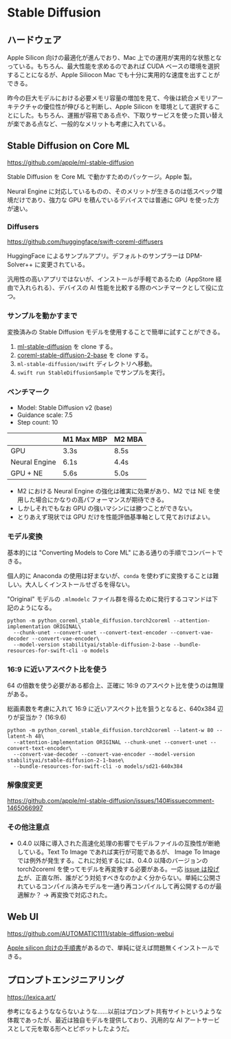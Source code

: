 # Stable Diffusion

## ハードウェア

Apple Silicon 向けの最適化が進んでおり、Mac 上での運用が実用的な状態となっている。もちろん、最大性能を求めるのであれば CUDA ベースの環境を選択することになるが、Apple Siliocon Mac でも十分に実用的な速度を出すことができる。

昨今の巨大モデルにおける必要メモリ容量の増加を見て、今後は統合メモリアーキテクチャの優位性が伸びると判断し、Apple Silicon を環境として選択することにした。もちろん、運搬が容易である点や、下取りサービスを使った買い替えが楽である点など、一般的なメリットも考慮に入れている。

## Stable Diffusion on Core ML

https://github.com/apple/ml-stable-diffusion

Stable Diffusion を Core ML で動かすためのパッケージ。Apple 製。

Neural Engine に対応しているものの、そのメリットが生きるのは低スペック環境だけであり、強力な GPU を積んでいるデバイスでは普通に GPU を使った方が速い。

### Diffusers

https://github.com/huggingface/swift-coreml-diffusers

HuggingFace によるサンプルアプリ。デフォルトのサンプラーは DPM-Solver++ に変更されている。

汎用性の高いアプリではないが、インストールが手軽であるため（AppStore 経由で入れられる）、デバイスの AI 性能を比較する際のベンチマークとして役に立つ。

### サンプルを動かすまで

変換済みの Stable Diffusion モデルを使用することで簡単に試すことができる。

1. [ml-stable-diffusion](https://github.com/apple/ml-stable-diffusion) を clone する。
2. [coreml-stable-diffusion-2-base](https://huggingface.co/apple/coreml-stable-diffusion-2-base) を clone する。
3. `ml-stable-diffusion/swift` ディレクトリへ移動。
4. `swift run StableDiffusionSample` でサンプルを実行。

### ベンチマーク

- Model: Stable Diffusion v2 (base)
- Guidance scale: 7.5
- Step count: 10

|               | M1 Max MBP | M2 MBA |
| ------------- | ---------- | ------ |
| GPU           |       3.3s |   8.5s |
| Neural Engine |       6.1s |   4.4s |
| GPU + NE      |       5.6s |   5.0s |

- M2 における Neural Engine の強化は確実に効果があり、M2 では NE を使用した場合にかなりの高パフォーマンスが期待できる。
- しかしそれでもなお GPU の強いマシンには勝つことができない。
- とりあえず現状では GPU だけを性能評価基準軸として見ておけばよい。

### モデル変換

基本的には "Converting Models to Core ML" にある通りの手順でコンバートできる。

個人的に Anaconda の使用は好まないが、`conda` を使わずに変換することは難しい。大人しくインストールせざるを得ない。

"Original" モデルの `.mlmodelc` ファイル群を得るために発行するコマンドは下記のようになる。

```
python -m python_coreml_stable_diffusion.torch2coreml --attention-implementation ORIGINAL\
  --chunk-unet --convert-unet --convert-text-encoder --convert-vae-decoder --convert-vae-encoder\
  --model-version stabilityai/stable-diffusion-2-base --bundle-resources-for-swift-cli -o models
```

### 16:9 に近いアスペクト比を使う

64 の倍数を使う必要がある都合上、正確に 16:9 のアスペクト比を使うのは無理がある。

総画素数を考慮に入れて 16:9 に近いアスペクト比を狙うとなると、640x384 辺りが妥当か？ (16:9.6)

```
python -m python_coreml_stable_diffusion.torch2coreml --latent-w 80 --latent-h 48\
  --attention-implementation ORIGINAL --chunk-unet --convert-unet --convert-text-encoder\
  --convert-vae-decoder --convert-vae-encoder --model-version stabilityai/stable-diffusion-2-1-base\
  --bundle-resources-for-swift-cli -o models/sd21-640x384
```

### 解像度変更

https://github.com/apple/ml-stable-diffusion/issues/140#issuecomment-1465066997

### その他注意点

- 0.4.0 以降に導入された高速化処理の影響でモデルファイルの互換性が断絶している。Text To Image であれば実行が可能であるが、 Image To Image では例外が発生する。これに対処するには、0.4.0 以降のバージョンの torch2coreml を使ってモデルを再変換する必要がある。一応 [issue は投げた](https://github.com/apple/ml-stable-diffusion/issues/176)が、正直な所、誰がどう対処すべきなのかよく分からない。単純に公開されているコンパイル済みモデルを一通り再コンパイルして再公開するのが最適解か？ → 再変換で対応された。

## Web UI

https://github.com/AUTOMATIC1111/stable-diffusion-webui

[Apple silicon 向けの手順書](https://github.com/AUTOMATIC1111/stable-diffusion-webui/wiki/Installation-on-Apple-Silicon)があるので、単純に従えば問題無くインストールできる。

## プロンプトエンジニアリング

https://lexica.art/

参考になるようなならないような……以前はプロンプト共有サイトというような体裁であったが、最近は独自モデルを提供しており、汎用的な AI アートサービスとして元を取る形へとピボットしたようだ。
